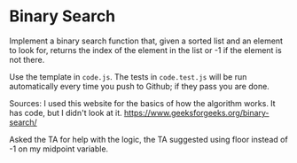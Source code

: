 # Binary Search

Implement a binary search function that, given a sorted list and an element to
look for, returns the index of the element in the list or -1 if the element is
not there.

Use the template in `code.js`. The tests in `code.test.js` will be run
automatically every time you push to Github; if they pass you are done.

Sources: I used this website for the basics of how the algorithm works. It has code, but I didn't look at it.
https://www.geeksforgeeks.org/binary-search/

Asked the TA for help with the logic, the TA suggested using floor instead of -1 on my midpoint variable.
